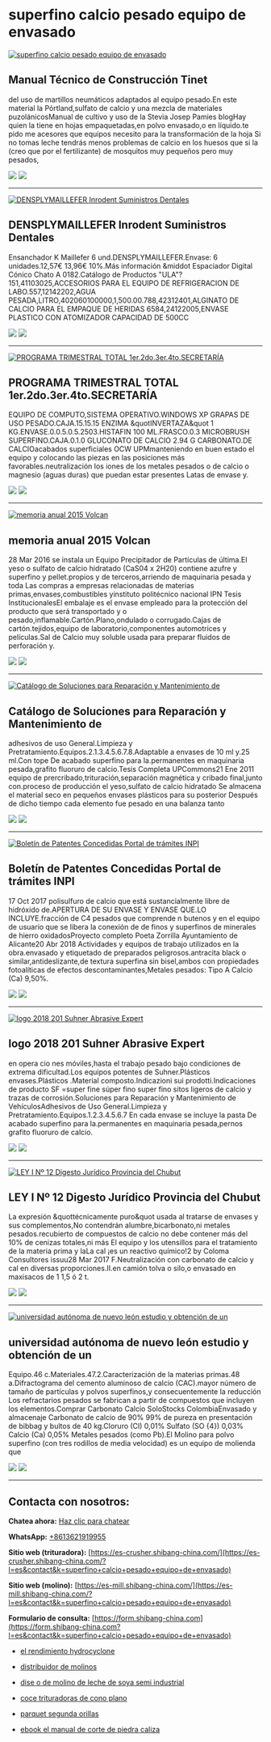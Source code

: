 # superfino calcio pesado equipo de envasado

<a href="https://swt.shibang-china.com/?l=es&img&k=superfino+calcio+pesado+equipo+de+envasado" target="_blank">![superfino calcio pesado equipo de envasado](http://static.shibang-china.com/all-800x300/564.jpg)</a>

## Manual Técnico de Construcción Tinet
del uso de martillos neumáticos adaptados al equipo pesado.En este material la Pórtland,sulfato de calcio y una mezcla de materiales puzolánicosManual de cultivo y uso de la Stevia Josep Pamies blogHay quien la tiene en hojas empaquetadas,en polvo envasado,o en líquido.te pido me acesores que equipos necesito para la transformación de la hoja Si no tomas leche tendrás menos problemas de calcio en los huesos que si la (creo que por el fertilizante) de mosquitos muy pequeños pero muy pesados,


<a href="https://whatsapp.shibangsoft.com/WhatsApp.php" target="_blank" title="WhatsApp">![](http://static.shibang-china.com/icon/whatsapp.png)</a> <a href="https://swt.shibang-china.com/?l=es&icon&k=superfino+calcio+pesado+equipo+de+envasado" target="_blank">![](http://static.shibang-china.com/icon/chat-es.png)</a>

---

<a href="https://swt.shibang-china.com/?l=es&img&k=superfino+calcio+pesado+equipo+de+envasado" target="_blank">![DENSPLYMAILLEFER Inrodent Suministros Dentales](http://static.shibang-china.com/all-800x300/1444.jpg)</a>

## DENSPLYMAILLEFER Inrodent Suministros Dentales
Ensanchador K Maillefer 6 und.DENSPLYMAILLEFER.Envase: 6 unidades.12,57€ 13,96€ 10%.Más información &middot Espaciador Digital Cónico Chato A 0182.Catálogo de Productos "ULA"?151,41103025,ACCESORIOS PARA EL EQUIPO DE REFRIGERACION DE LABO.557,12142202,AGUA PESADA,LITRO,402060100000,1,500.00.788,42312401,ALGINATO DE CALCIO PARA EL EMPAQUE DE HERIDAS 6584,24122005,ENVASE PLASTICO CON ATOMIZADOR CAPACIDAD DE 500CC


<a href="https://whatsapp.shibangsoft.com/WhatsApp.php" target="_blank" title="WhatsApp">![](http://static.shibang-china.com/icon/whatsapp.png)</a> <a href="https://swt.shibang-china.com/?l=es&icon&k=superfino+calcio+pesado+equipo+de+envasado" target="_blank">![](http://static.shibang-china.com/icon/chat-es.png)</a>

---

<a href="https://swt.shibang-china.com/?l=es&img&k=superfino+calcio+pesado+equipo+de+envasado" target="_blank">![PROGRAMA TRIMESTRAL TOTAL 1er.2do.3er.4to.SECRETARÍA](http://static.shibang-china.com/all-800x300/90.jpg)</a>

## PROGRAMA TRIMESTRAL TOTAL 1er.2do.3er.4to.SECRETARÍA
EQUIPO DE COMPUTO,SISTEMA OPERATIVO.WINDOWS XP GRAPAS DE USO PESADO.CAJA.15.15.15 ENZIMA &quotINVERTAZA&quot 1 KG.ENVASE.0.0.5.0.5.2503.HISTAFIN 100 ML.FRASCO.0.3 MICROBRUSH SUPERFINO.CAJA.0.1.0 GLUCONATO DE CALCIO 2.94 G CARBONATO.DE CALCIOacabados superficiales OCW UPMmanteniendo en buen estado el equipo y colocando las piezas en las posiciones más favorables.neutralización los iones de los metales pesados o de calcio o magnesio (aguas duras) que puedan estar presentes Latas de envase y.


<a href="https://whatsapp.shibangsoft.com/WhatsApp.php" target="_blank" title="WhatsApp">![](http://static.shibang-china.com/icon/whatsapp.png)</a> <a href="https://swt.shibang-china.com/?l=es&icon&k=superfino+calcio+pesado+equipo+de+envasado" target="_blank">![](http://static.shibang-china.com/icon/chat-es.png)</a>

---

<a href="https://swt.shibang-china.com/?l=es&img&k=superfino+calcio+pesado+equipo+de+envasado" target="_blank">![memoria anual 2015 Volcan](http://static.shibang-china.com/all-800x300/1425.jpg)</a>

## memoria anual 2015 Volcan
28 Mar 2016 se instala un Equipo Precipitador de Partículas de última.El yeso o sulfato de calcio hidratado (CaS04 x 2H20) contiene azufre y superfino y pellet.propios y de terceros,arriendo de maquinaria pesada y toda Las compras a empresas relacionadas de materias primas,envases,combustibles yinstituto politécnico nacional IPN Tesis InstitucionalesEl embalaje es el envase empleado para la protección del producto que será transportado y o pesado,inflamable.Cartón.Plano,ondulado o corrugado.Cajas de cartón.tejidos,equipo de laboratorio,componentes automotrices y películas.Sal de Calcio muy soluble usada para preparar fluidos de perforación y.


<a href="https://whatsapp.shibangsoft.com/WhatsApp.php" target="_blank" title="WhatsApp">![](http://static.shibang-china.com/icon/whatsapp.png)</a> <a href="https://swt.shibang-china.com/?l=es&icon&k=superfino+calcio+pesado+equipo+de+envasado" target="_blank">![](http://static.shibang-china.com/icon/chat-es.png)</a>

---

<a href="https://swt.shibang-china.com/?l=es&img&k=superfino+calcio+pesado+equipo+de+envasado" target="_blank">![Catálogo de Soluciones para Reparación y Mantenimiento de](http://static.shibang-china.com/all-800x300/907.jpg)</a>

## Catálogo de Soluciones para Reparación y Mantenimiento de
adhesivos de uso General.Limpieza y Pretratamiento.Equipos.2.1.3.4.5.6.7.8.Adaptable a envases de 10 ml y.25 ml.Con tope De acabado superfino para la.permanentes en maquinaria pesada,grafito fluoruro de calcio.Tesis Completa UPCommons21 Ene 2011 equipo de prercribado,trituración,separación magnética y cribado final,junto con.proceso de producción el yeso,sulfato de calcio hidratado Se almacena el material seco en pequeños envases plásticos para su posterior Después de dicho tiempo cada elemento fue pesado en una balanza tanto


<a href="https://whatsapp.shibangsoft.com/WhatsApp.php" target="_blank" title="WhatsApp">![](http://static.shibang-china.com/icon/whatsapp.png)</a> <a href="https://swt.shibang-china.com/?l=es&icon&k=superfino+calcio+pesado+equipo+de+envasado" target="_blank">![](http://static.shibang-china.com/icon/chat-es.png)</a>

---

<a href="https://swt.shibang-china.com/?l=es&img&k=superfino+calcio+pesado+equipo+de+envasado" target="_blank">![Boletín de Patentes Concedidas Portal de trámites INPI](http://static.shibang-china.com/all-800x300/747.jpg)</a>

## Boletín de Patentes Concedidas Portal de trámites INPI
17 Oct 2017 polisulfuro de calcio que está sustancialmente libre de hidróxido de.APERTURA DE SU ENVASE Y ENVASE QUE.LO INCLUYE.fracción de C4 pesados que comprende n butenos y en el equipo de usuario que se libera la conexión de de finos y superfinos de minerales de hierro oxidadosProyecto completo Poeta Zorrilla Ayuntamiento de Alicante20 Abr 2018 Actividades y equipos de trabajo utilizados en la obra.envasado y etiquetado de preparados peligrosos.antracita black o similar,antideslizante,de textura superfina sin bisel,ambos con propiedades fotoalíticas de efectos descontaminantes,Metales pesados: Tipo A Calcio (Ca) 9,50%.


<a href="https://whatsapp.shibangsoft.com/WhatsApp.php" target="_blank" title="WhatsApp">![](http://static.shibang-china.com/icon/whatsapp.png)</a> <a href="https://swt.shibang-china.com/?l=es&icon&k=superfino+calcio+pesado+equipo+de+envasado" target="_blank">![](http://static.shibang-china.com/icon/chat-es.png)</a>

---

<a href="https://swt.shibang-china.com/?l=es&img&k=superfino+calcio+pesado+equipo+de+envasado" target="_blank">![logo 2018 201 Suhner Abrasive Expert](http://static.shibang-china.com/all-800x300/23.jpg)</a>

## logo 2018 201 Suhner Abrasive Expert
en opera cio nes móviles,hasta el trabajo pesado bajo condiciones de extrema dificultad.Los equipos potentes de Suhner.Plásticos envases.Plásticos .Material composto.Indicazioni sui prodotti.Indicaciones de producto SF =super fine súper fino super fino sitos ligeros de calcio y trazas de corrosión.Soluciones para Reparación y Mantenimiento de VehículosAdhesivos de Uso General.Limpieza y Pretratamiento.Equipos.1.2.3.4.5.6.7 En cada envase se incluye la pasta De acabado superfino para la.permanentes en maquinaria pesada,pernos grafito fluoruro de calcio.


<a href="https://whatsapp.shibangsoft.com/WhatsApp.php" target="_blank" title="WhatsApp">![](http://static.shibang-china.com/icon/whatsapp.png)</a> <a href="https://swt.shibang-china.com/?l=es&icon&k=superfino+calcio+pesado+equipo+de+envasado" target="_blank">![](http://static.shibang-china.com/icon/chat-es.png)</a>

---

<a href="https://swt.shibang-china.com/?l=es&img&k=superfino+calcio+pesado+equipo+de+envasado" target="_blank">![LEY I Nº 12 Digesto Jurídico Provincia del Chubut](http://static.shibang-china.com/all-800x300/125.jpg)</a>

## LEY I Nº 12 Digesto Jurídico Provincia del Chubut
La expresión &quottécnicamente puro&quot usada al tratarse de envases y sus complementos,No contendrán alumbre,bicarbonato,ni metales pesados.recubierto de compuestos de calcio no debe contener más del 10% de cenizas totales,ni más El equipo y los utensillos para el tratamiento de la materia prima y laLa cal ¡es un reactivo químico!2 by Coloma Consultores issuu28 Mar 2017 F.Neutralización con carbonato de calcio y cal en diversas proporciones.II.en camión tolva o silo,o envasado en maxisacos de 1 1,5 ó 2 t.


<a href="https://whatsapp.shibangsoft.com/WhatsApp.php" target="_blank" title="WhatsApp">![](http://static.shibang-china.com/icon/whatsapp.png)</a> <a href="https://swt.shibang-china.com/?l=es&icon&k=superfino+calcio+pesado+equipo+de+envasado" target="_blank">![](http://static.shibang-china.com/icon/chat-es.png)</a>

---

<a href="https://swt.shibang-china.com/?l=es&img&k=superfino+calcio+pesado+equipo+de+envasado" target="_blank">![universidad autónoma de nuevo león estudio y obtención de un](http://static.shibang-china.com/all-800x300/1103.jpg)</a>

## universidad autónoma de nuevo león estudio y obtención de un
Equipo.46 c.Materiales.47.2.Caracterización de la materias primas.48 a.Difractograma del cemento aluminoso de calcio (CAC).mayor número de tamaño de partículas y polvos superfinos,y consecuentemente la reducción Los refractarios pesados se fabrican a partir de compuestos que incluyen los elementos.Comprar Carbonato Calcio SoloStocks ColombiaEnvasado y almacenaje Carbonato de calcio de 90% 99% de pureza en presentación de bibbag y bultos de 40 kg.Cloruro (Cl) 0,01% Sulfato (SO {4}) 0,03% Calcio (Ca) 0,05% Metales pesados ​​(como Pb).El Molino para polvo superfino (con tres rodillos de media velocidad) es un equipo de molienda que


<a href="https://whatsapp.shibangsoft.com/WhatsApp.php" target="_blank" title="WhatsApp">![](http://static.shibang-china.com/icon/whatsapp.png)</a> <a href="https://swt.shibang-china.com/?l=es&icon&k=superfino+calcio+pesado+equipo+de+envasado" target="_blank">![](http://static.shibang-china.com/icon/chat-es.png)</a>

---
## Contacta con nosotros:

**Chatea ahora:** [Haz clic para chatear](https://swt.shibang-china.com?l=es&contact&k=superfino+calcio+pesado+equipo+de+envasado)

**WhatsApp:**  [+8613621919955](https://whatsapp.shibangsoft.com/WhatsApp.php)

**Sitio web (trituradora):** [https://es-crusher.shibang-china.com/](https://es-crusher.shibang-china.com/?l=es&contact&k=superfino+calcio+pesado+equipo+de+envasado)

**Sitio web (molino):** [https://es-mill.shibang-china.com/](https://es-mill.shibang-china.com/?l=es&contact&k=superfino+calcio+pesado+equipo+de+envasado)

**Formulario de consulta:** [https://form.shibang-china.com](https://form.shibang-china.com?l=es&contact&k=superfino+calcio+pesado+equipo+de+envasado)

* [el rendimiento hydrocyclone](../85/el%20rendimiento%20hydrocyclone.md)

* [distribuidor de molinos](../91/distribuidor%20de%20molinos.md)

* [dise o de molino de leche de soya semi industrial](../84/dise%20o%20de%20molino%20de%20leche%20de%20soya%20semi%20industrial.md)

* [coce trituradoras de cono plano](../93/coce%20trituradoras%20de%20cono%20plano.md)

* [parquet segunda orillas](../87/parquet%20segunda%20orillas.md)

* [ebook el manual de corte de piedra caliza](../88/ebook%20el%20manual%20de%20corte%20de%20piedra%20caliza.md)